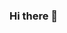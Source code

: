 ### Hi there 👋

<!--
**youkwon515/youkwon515** is a ✨ _special_ ✨ repository because its `README.md` (this file) appears on your GitHub profile.
![Anurag's GitHub stats](https://github-readme-stats.vercel.app/api?username=youkwon515&show_icons=true&theme=radical)
